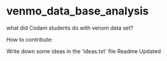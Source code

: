 # venmo_data_base_analysis
what did Codam students do with venom data set?

How to contribute:

Write down some ideas in the 'ideas.txt' file
Readme Updated

